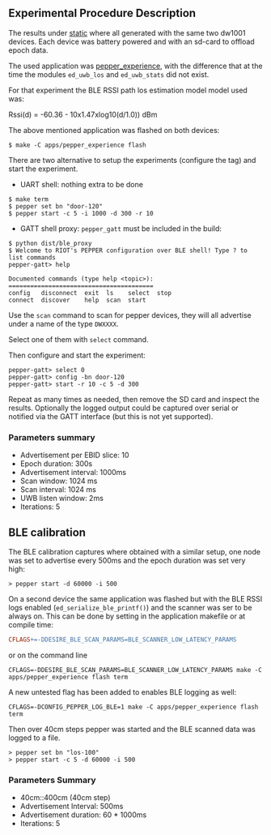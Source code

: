 ## Experimental Procedure Description

The results under [static](static/) where all generated with the same two
dw1001 devices. Each device was battery powered and with an sd-card to
offload epoch data.

The used application was [pepper_experience](../../apps/pepper_experience/README.md), with the difference
that at the time the modules `ed_uwb_los` and `ed_uwb_stats` did not exist.

For that experiment the BLE RSSI path los estimation model model used was:

Rssi(d) = -60.36 - 10x1.47xlog10(d/1.0)) dBm

The above mentioned application was flashed on both devices:

```
$ make -C apps/pepper_experience flash
```

There are two alternative to setup the experiments (configure the tag)
and start the experiment.

- UART shell: nothing extra to be done

```
$ make term
$ pepper set bn "door-120"
$ pepper start -c 5 -i 1000 -d 300 -r 10
```

- GATT shell proxy: `pepper_gatt` must be included in the build:

```
$ python dist/ble_proxy
$ Welcome to RIOT's PEPPER configuration over BLE shell! Type ? to list commands
pepper-gatt> help

Documented commands (type help <topic>):
========================================
config   disconnect  exit  ls    select  stop
connect  discover    help  scan  start
```

Use the `scan` command to scan for pepper devices, they will all advertise under a name of the type `DWXXXX`.

Select one of them with `select` command.

Then configure and start the experiment:

```
pepper-gatt> select 0
pepper-gatt> config -bn door-120
pepper-gatt> start -r 10 -c 5 -d 300
```

Repeat as many times as needed, then remove the SD card and inspect the results. Optionally the logged output could be captured over serial or notified via the GATT interface (but this is not yet supported).

### Parameters summary

- Advertisement per EBID slice: 10
- Epoch duration: 300s
- Advertisement interval: 1000ms
- Scan window: 1024 ms
- Scan interval: 1024 ms
- UWB listen window: 2ms
- Iterations: 5

## BLE calibration

The BLE calibration captures where obtained with a similar setup,
one node was set to advertise every 500ms and the epoch duration was
set very high:

```
> pepper start -d 60000 -i 500
```

On a second device the same application was flashed but with the BLE
RSSI logs enabled (`ed_serialize_ble_printf()`) and the scanner was
ser to be always on. This can be done by setting in the application
makefile or at compile time:

```makefile
CFLAGS+=-DDESIRE_BLE_SCAN_PARAMS=BLE_SCANNER_LOW_LATENCY_PARAMS
```

or on the command line

```
CFLAGS=-DDESIRE_BLE_SCAN_PARAMS=BLE_SCANNER_LOW_LATENCY_PARAMS make -C apps/pepper_experience flash term
```

A new untested flag has been added to enables BLE logging as well:

```
CFLAGS=-DCONFIG_PEPPER_LOG_BLE=1 make -C apps/pepper_experience flash term
```

Then over 40cm steps pepper was started and the BLE scanned data was
logged to a file.

```
> pepper set bn "los-100"
> pepper start -c 5 -d 60000 -i 500
```

### Parameters Summary

- 40cm::400cm (40cm step)
- Advertisement Interval: 500ms
- Advertisement duration: 60 * 1000ms
- Iterations: 5

